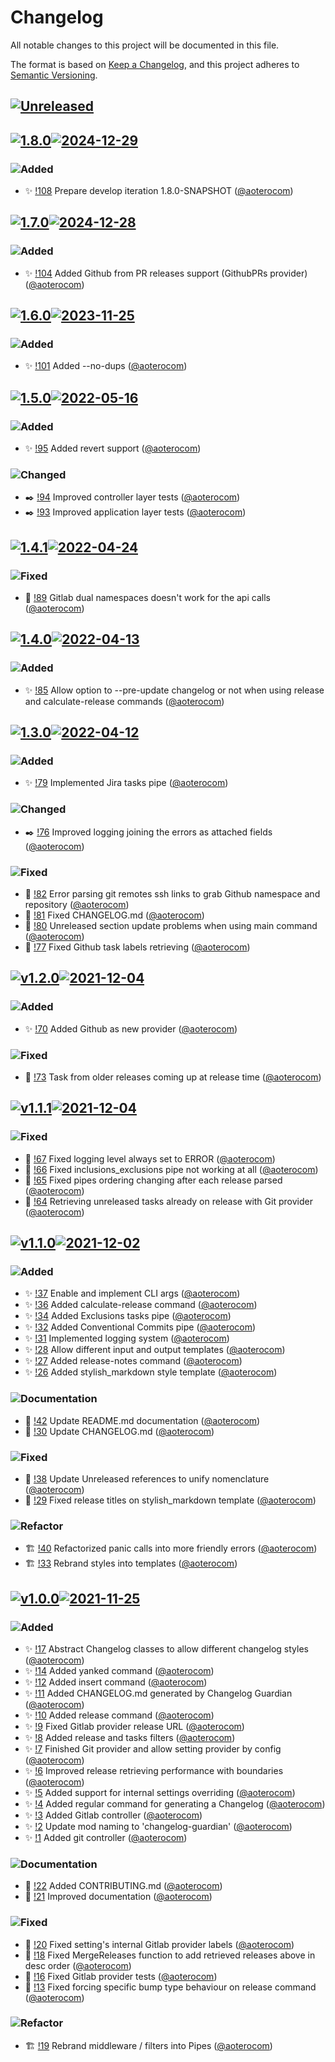 # Changelog

All notable changes to this project will be documented in this file.

The format is based on [Keep a Changelog](https://keepachangelog.com/en/1.0.0/),
and this project adheres to [Semantic Versioning](https://semver.org/spec/v2.0.0.html).

## [![Unreleased]](https://gitlab.com/aoterocom/changelog-guardian/-/compare/v1.0.0...develop)

## [![1.8.0]![2024-12-29]](https://gitlab.com/aoterocom/changelog-guardian/-/compare/1.7.0...1.8.0)

### ![Added]

- ✨ [!108](https://gitlab.com/aoterocom/changelog-guardian/-/merge_requests/108) Prepare develop iteration 1.8.0-SNAPSHOT ([@aoterocom](https://gitlab.com/aoterocom))

## [![1.7.0]![2024-12-28]](https://gitlab.com/aoterocom/changelog-guardian/-/compare/1.6.0...1.7.0)

### ![Added]

- ✨ [!104](https://gitlab.com/aoterocom/changelog-guardian/-/merge_requests/104) Added Github from PR releases support (GithubPRs provider) ([@aoterocom](https://gitlab.com/aoterocom))

## [![1.6.0]![2023-11-25]](https://gitlab.com/aoterocom/changelog-guardian/-/compare/1.5.0...1.6.0)

### ![Added]

- ✨ [!101](https://gitlab.com/aoterocom/changelog-guardian/-/merge_requests/101) Added --no-dups ([@aoterocom](https://gitlab.com/aoterocom))

## [![1.5.0]![2022-05-16]](https://gitlab.com/aoterocom/changelog-guardian/-/compare/1.4.1...1.5.0)

### ![Added]

- ✨ [!95](https://gitlab.com/aoterocom/changelog-guardian/-/merge_requests/95) Added revert support ([@aoterocom](https://gitlab.com/aoterocom))

### ![Changed]

- ✒️ [!94](https://gitlab.com/aoterocom/changelog-guardian/-/merge_requests/94) Improved controller layer tests ([@aoterocom](https://gitlab.com/aoterocom))
- ✒️ [!93](https://gitlab.com/aoterocom/changelog-guardian/-/merge_requests/93) Improved application layer tests ([@aoterocom](https://gitlab.com/aoterocom))

## [![1.4.1]![2022-04-24]](https://gitlab.com/aoterocom/changelog-guardian/-/compare/1.4.0...1.4.1)

### ![Fixed]

- 🐛 [!89](https://gitlab.com/aoterocom/changelog-guardian/-/merge_requests/89) Gitlab dual namespaces doesn't work for the api calls ([@aoterocom](https://gitlab.com/aoterocom))

## [![1.4.0]![2022-04-13]](https://gitlab.com/aoterocom/changelog-guardian/-/compare/1.3.0...1.4.0)

### ![Added]

- ✨ [!85](https://gitlab.com/aoterocom/changelog-guardian/-/merge_requests/85) Allow option to --pre-update changelog or not when using release and calculate-release commands ([@aoterocom](https://gitlab.com/aoterocom))

## [![1.3.0]![2022-04-12]](https://gitlab.com/aoterocom/changelog-guardian/-/compare/v1.2.0...1.3.0)

### ![Added]

- ✨ [!79](https://gitlab.com/aoterocom/changelog-guardian/-/merge_requests/79) Implemented Jira tasks pipe ([@aoterocom](https://gitlab.com/aoterocom))

### ![Changed]

- ✒️ [!76](https://gitlab.com/aoterocom/changelog-guardian/-/merge_requests/76) Improved logging joining the errors as attached fields ([@aoterocom](https://gitlab.com/aoterocom))

### ![Fixed]

- 🐛 [!82](https://gitlab.com/aoterocom/changelog-guardian/-/merge_requests/82) Error parsing git remotes ssh links to grab Github namespace and repository ([@aoterocom](https://gitlab.com/aoterocom))
- 🐛 [!81](https://gitlab.com/aoterocom/changelog-guardian/-/merge_requests/81) Fixed CHANGELOG.md ([@aoterocom](https://gitlab.com/aoterocom))
- 🐛 [!80](https://gitlab.com/aoterocom/changelog-guardian/-/merge_requests/80) Unreleased section update problems when using main command ([@aoterocom](https://gitlab.com/aoterocom))
- 🐛 [!77](https://gitlab.com/aoterocom/changelog-guardian/-/merge_requests/77) Fixed Github task labels retrieving ([@aoterocom](https://gitlab.com/aoterocom))

## [![v1.2.0]![2021-12-04]](https://gitlab.com/aoterocom/changelog-guardian/-/releases/v1.2.0)

### ![Added]

- ✨ [!70](https://gitlab.com/aoterocom/changelog-guardian/-/merge_requests/70) Added Github as new provider ([@aoterocom](https://gitlab.com/aoterocom))

### ![Fixed]

- 🐛 [!73](https://gitlab.com/aoterocom/changelog-guardian/-/merge_requests/73) Task from older releases coming up at release time ([@aoterocom](https://gitlab.com/aoterocom))

## [![v1.1.1]![2021-12-04]](https://gitlab.com/aoterocom/changelog-guardian/-/releases/v1.1.1)

### ![Fixed]

- 🐛 [!67](https://gitlab.com/aoterocom/changelog-guardian/-/merge_requests/67) Fixed logging level always set to ERROR ([@aoterocom](https://gitlab.com/aoterocom))
- 🐛 [!66](https://gitlab.com/aoterocom/changelog-guardian/-/merge_requests/66) Fixed inclusions_exclusions pipe not working at all ([@aoterocom](https://gitlab.com/aoterocom))
- 🐛 [!65](https://gitlab.com/aoterocom/changelog-guardian/-/merge_requests/65) Fixed pipes ordering changing after each release parsed ([@aoterocom](https://gitlab.com/aoterocom))
- 🐛 [!64](https://gitlab.com/aoterocom/changelog-guardian/-/merge_requests/64) Retrieving unreleased tasks already on release with Git provider ([@aoterocom](https://gitlab.com/aoterocom))

## [![v1.1.0]![2021-12-02]](https://gitlab.com/aoterocom/changelog-guardian/-/releases/v1.1.0)

### ![Added]

- ✨ [!37](https://gitlab.com/aoterocom/changelog-guardian/-/merge_requests/37) Enable and implement CLI args ([@aoterocom](https://gitlab.com/aoterocom))
- ✨ [!36](https://gitlab.com/aoterocom/changelog-guardian/-/merge_requests/36) Added calculate-release command ([@aoterocom](https://gitlab.com/aoterocom))
- ✨ [!34](https://gitlab.com/aoterocom/changelog-guardian/-/merge_requests/34) Added Exclusions tasks pipe ([@aoterocom](https://gitlab.com/aoterocom))
- ✨ [!32](https://gitlab.com/aoterocom/changelog-guardian/-/merge_requests/32) Added Conventional Commits pipe ([@aoterocom](https://gitlab.com/aoterocom))
- ✨ [!31](https://gitlab.com/aoterocom/changelog-guardian/-/merge_requests/31) Implemented logging system ([@aoterocom](https://gitlab.com/aoterocom))
- ✨ [!28](https://gitlab.com/aoterocom/changelog-guardian/-/merge_requests/28) Allow different input and output templates ([@aoterocom](https://gitlab.com/aoterocom))
- ✨ [!27](https://gitlab.com/aoterocom/changelog-guardian/-/merge_requests/27) Added release-notes command ([@aoterocom](https://gitlab.com/aoterocom))
- ✨ [!26](https://gitlab.com/aoterocom/changelog-guardian/-/merge_requests/26) Added stylish_markdown style template ([@aoterocom](https://gitlab.com/aoterocom))

### ![Documentation]

- 📖 [!42](https://gitlab.com/aoterocom/changelog-guardian/-/merge_requests/42) Update README.md documentation ([@aoterocom](https://gitlab.com/aoterocom))
- 📖 [!30](https://gitlab.com/aoterocom/changelog-guardian/-/merge_requests/30) Update CHANGELOG.md ([@aoterocom](https://gitlab.com/aoterocom))

### ![Fixed]

- 🐛 [!38](https://gitlab.com/aoterocom/changelog-guardian/-/merge_requests/38) Update Unreleased references to unify nomenclature ([@aoterocom](https://gitlab.com/aoterocom))
- 🐛 [!29](https://gitlab.com/aoterocom/changelog-guardian/-/merge_requests/29) Fixed release titles on stylish_markdown template ([@aoterocom](https://gitlab.com/aoterocom))

### ![Refactor]

- 🏗 [!40](https://gitlab.com/aoterocom/changelog-guardian/-/merge_requests/40) Refactorized panic calls into more friendly errors ([@aoterocom](https://gitlab.com/aoterocom))
- 🏗 [!33](https://gitlab.com/aoterocom/changelog-guardian/-/merge_requests/33) Rebrand styles into templates ([@aoterocom](https://gitlab.com/aoterocom))

## [![v1.0.0]![2021-11-25]](https://gitlab.com/aoterocom/changelog-guardian/-/releases/v1.0.0)

### ![Added]

- ✨ [!17](https://gitlab.com/aoterocom/changelog-guardian/-/merge_requests/17) Abstract Changelog classes to allow different changelog styles ([@aoterocom](https://gitlab.com/aoterocom))
- ✨ [!14](https://gitlab.com/aoterocom/changelog-guardian/-/merge_requests/14) Added yanked command ([@aoterocom](https://gitlab.com/aoterocom))
- ✨ [!12](https://gitlab.com/aoterocom/changelog-guardian/-/merge_requests/12) Added insert command ([@aoterocom](https://gitlab.com/aoterocom))
- ✨ [!11](https://gitlab.com/aoterocom/changelog-guardian/-/merge_requests/11) Added CHANGELOG.md generated by Changelog Guardian ([@aoterocom](https://gitlab.com/aoterocom))
- ✨ [!10](https://gitlab.com/aoterocom/changelog-guardian/-/merge_requests/10) Added release command ([@aoterocom](https://gitlab.com/aoterocom))
- ✨ [!9](https://gitlab.com/aoterocom/changelog-guardian/-/merge_requests/9) Fixed Gitlab provider release URL ([@aoterocom](https://gitlab.com/aoterocom))
- ✨ [!8](https://gitlab.com/aoterocom/changelog-guardian/-/merge_requests/8) Added release and tasks filters ([@aoterocom](https://gitlab.com/aoterocom))
- ✨ [!7](https://gitlab.com/aoterocom/changelog-guardian/-/merge_requests/7) Finished Git provider and allow setting provider by config ([@aoterocom](https://gitlab.com/aoterocom))
- ✨ [!6](https://gitlab.com/aoterocom/changelog-guardian/-/merge_requests/6) Improved release retrieving performance with boundaries ([@aoterocom](https://gitlab.com/aoterocom))
- ✨ [!5](https://gitlab.com/aoterocom/changelog-guardian/-/merge_requests/5) Added support for internal settings overriding ([@aoterocom](https://gitlab.com/aoterocom))
- ✨ [!4](https://gitlab.com/aoterocom/changelog-guardian/-/merge_requests/4) Added regular command for generating a Changelog ([@aoterocom](https://gitlab.com/aoterocom))
- ✨ [!3](https://gitlab.com/aoterocom/changelog-guardian/-/merge_requests/3) Added Gitlab controller ([@aoterocom](https://gitlab.com/aoterocom))
- ✨ [!2](https://gitlab.com/aoterocom/changelog-guardian/-/merge_requests/2) Update mod naming to 'changelog-guardian' ([@aoterocom](https://gitlab.com/aoterocom))
- ✨ [!1](https://gitlab.com/aoterocom/changelog-guardian/-/merge_requests/1) Added git controller ([@aoterocom](https://gitlab.com/aoterocom))

### ![Documentation]

- 📖 [!22](https://gitlab.com/aoterocom/changelog-guardian/-/merge_requests/22) Added CONTRIBUTING.md ([@aoterocom](https://gitlab.com/aoterocom))
- 📖 [!21](https://gitlab.com/aoterocom/changelog-guardian/-/merge_requests/21) Improved documentation ([@aoterocom](https://gitlab.com/aoterocom))

### ![Fixed]

- 🐛 [!20](https://gitlab.com/aoterocom/changelog-guardian/-/merge_requests/20) Fixed setting's internal Gitlab provider labels ([@aoterocom](https://gitlab.com/aoterocom))
- 🐛 [!18](https://gitlab.com/aoterocom/changelog-guardian/-/merge_requests/18) Fixed MergeReleases function to add retrieved releases above in desc order ([@aoterocom](https://gitlab.com/aoterocom))
- 🐛 [!16](https://gitlab.com/aoterocom/changelog-guardian/-/merge_requests/16) Fixed Gitlab provider tests ([@aoterocom](https://gitlab.com/aoterocom))
- 🐛 [!13](https://gitlab.com/aoterocom/changelog-guardian/-/merge_requests/13) Fixed forcing specific bump type behaviour on release command ([@aoterocom](https://gitlab.com/aoterocom))

### ![Refactor]

- 🏗 [!19](https://gitlab.com/aoterocom/changelog-guardian/-/merge_requests/19) Rebrand middleware / filters into Pipes ([@aoterocom](https://gitlab.com/aoterocom))

[Unreleased]: https://img.shields.io/badge/-Unreleased-blueviolet?&style=for-the-badge
[1.8.0]: https://img.shields.io/badge/Release-1.8.0-blueviolet?&style=for-the-badge
[2024-12-29]: https://img.shields.io/badge/-2024--12--29-white?&style=for-the-badge
[1.7.0]: https://img.shields.io/badge/Release-1.7.0-blueviolet?&style=for-the-badge
[2024-12-28]: https://img.shields.io/badge/-2024--12--28-white?&style=for-the-badge
[1.6.0]: https://img.shields.io/badge/Release-1.6.0-blueviolet?&style=for-the-badge
[2023-11-25]: https://img.shields.io/badge/-2023--11--25-white?&style=for-the-badge
[1.5.0]: https://img.shields.io/badge/Release-1.5.0-blueviolet?&style=for-the-badge
[2022-05-16]: https://img.shields.io/badge/-2022--05--16-white?&style=for-the-badge
[1.4.1]: https://img.shields.io/badge/Release-1.4.1-blueviolet?&style=for-the-badge
[2022-04-24]: https://img.shields.io/badge/-2022--04--24-white?&style=for-the-badge
[1.4.0]: https://img.shields.io/badge/Release-1.4.0-blueviolet?&style=for-the-badge
[2022-04-13]: https://img.shields.io/badge/-2022--04--13-white?&style=for-the-badge
[1.3.0]: https://img.shields.io/badge/Release-1.3.0-blueviolet?&style=for-the-badge
[2022-04-12]: https://img.shields.io/badge/-2022--04--12-white?&style=for-the-badge
[v1.2.0]: https://img.shields.io/badge/Release-v1.2.0-blueviolet?&style=for-the-badge
[2021-12-04]: https://img.shields.io/badge/-2021--12--04-white?&style=for-the-badge
[v1.1.1]: https://img.shields.io/badge/Release-v1.1.1-blueviolet?&style=for-the-badge
[2021-12-04]: https://img.shields.io/badge/-2021--12--04-white?&style=for-the-badge
[v1.1.0]: https://img.shields.io/badge/Release-v1.1.0-blueviolet?&style=for-the-badge
[2021-12-02]: https://img.shields.io/badge/-2021--12--02-white?&style=for-the-badge
[v1.0.0]: https://img.shields.io/badge/Release-v1.0.0-blueviolet?&style=for-the-badge
[2021-11-25]: https://img.shields.io/badge/-2021--11--25-white?&style=for-the-badge
[Added]: https://img.shields.io/badge/-ADDED-5ccb31.svg?&style=flat-square
[Breaking Changes]: https://img.shields.io/badge/-BREAKING+CHANGES-f70000.svg?&style=flat-square
[Changed]: https://img.shields.io/badge/-CHANGED-31cb7d.svg?&style=flat-square
[Dependencies]: https://img.shields.io/badge/-DEPENDENCIES-cb6b31.svg?&style=flat-square
[Deprecated]: https://img.shields.io/badge/-DEPRECATED-4e31cb.svg?&style=flat-square
[Documentation]: https://img.shields.io/badge/-DOCUMENTATION-3188cb.svg?&style=flat-square
[Fixed]: https://img.shields.io/badge/-FIXED-cb3131.svg?&style=flat-square
[Refactor]: https://img.shields.io/badge/-REFACTOR-cba531.svg?&style=flat-square
[Removed]: https://img.shields.io/badge/-REMOVED-7631cb.svg?&style=flat-square
[Security]: https://img.shields.io/badge/-SECURITY-b841a0.svg?&style=flat-square
[YANKED]: https://img.shields.io/badge/-YANKED-blueviolet.svg?&style=for-the-badge
